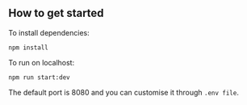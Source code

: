## How to get started

To install dependencies:

```
npm install
```

To run on localhost:

```
npm run start:dev
```

The default port is 8080 and you can customise it through `.env file`.
